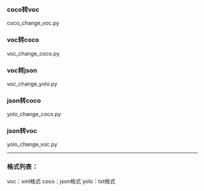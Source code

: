 ### coco转voc
coco_change_voc.py

### voc转coco
voc_change_coco.py

### voc转json
voc_change_yolo.py

### json转coco
yolo_change_coco.py

### json转voc
yolo_change_voc.py


---------------------
### 格式列表：
voc：xml格式
coco：json格式
yolo：txt格式

